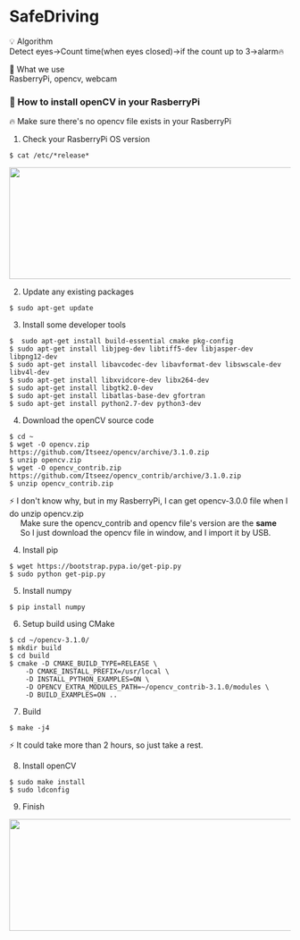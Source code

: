# SafeDriving

💡 Algorithm   
Detect eyes->Count time(when eyes closed)->if the count up to 3->alarm🔥   

🙈 What we use   
RasberryPi, opencv, webcam

### 🌼 How to install openCV in your RasberryPi
🔥 Make sure there's no opencv file exists in your RasberryPi   
1. Check your RasberryPi OS version
```
$ cat /etc/*release*
```   
<img src="https://user-images.githubusercontent.com/57944153/99189068-b16fa000-27a2-11eb-991c-84d9f023c02f.PNG" width="600" height="200"/>

2. Update any existing packages
```
$ sudo apt-get update
```

3. Install some developer tools
```
$  sudo apt-get install build-essential cmake pkg-config
$ sudo apt-get install libjpeg-dev libtiff5-dev libjasper-dev libpng12-dev
$ sudo apt-get install libavcodec-dev libavformat-dev libswscale-dev libv4l-dev
$ sudo apt-get install libxvidcore-dev libx264-dev
$ sudo apt-get install libgtk2.0-dev
$ sudo apt-get install libatlas-base-dev gfortran
$ sudo apt-get install python2.7-dev python3-dev
```

4. Download the openCV source code
```
$ cd ~
$ wget -O opencv.zip https://github.com/Itseez/opencv/archive/3.1.0.zip
$ unzip opencv.zip
$ wget -O opencv_contrib.zip https://github.com/Itseez/opencv_contrib/archive/3.1.0.zip
$ unzip opencv_contrib.zip
```
⚡ I don't know why, but in my RasberryPi, I can get opencv-3.0.0 file when I do unzip opencv.zip   
&nbsp;&nbsp;&nbsp;&nbsp; Make sure the opencv_contrib and opencv file's version are the **same**   
&nbsp;&nbsp;&nbsp;&nbsp; So I just download the opencv file in window, and I import it by USB.   

4. Install pip
```
$ wget https://bootstrap.pypa.io/get-pip.py
$ sudo python get-pip.py
```

5. Install numpy
```
$ pip install numpy
```

6. Setup build using CMake
```
$ cd ~/opencv-3.1.0/
$ mkdir build
$ cd build
$ cmake -D CMAKE_BUILD_TYPE=RELEASE \
    -D CMAKE_INSTALL_PREFIX=/usr/local \
    -D INSTALL_PYTHON_EXAMPLES=ON \
    -D OPENCV_EXTRA_MODULES_PATH=~/opencv_contrib-3.1.0/modules \
    -D BUILD_EXAMPLES=ON ..
```

7. Build
```
$ make -j4
```
⚡ It could take more than 2 hours, so just take a rest.

8. Install openCV
```
$ sudo make install
$ sudo ldconfig
```

9. Finish
<img src="https://user-images.githubusercontent.com/57944153/99189710-d3b6ed00-27a5-11eb-88b4-37a8b0c0276d.PNG" width="600" height="200"/>

